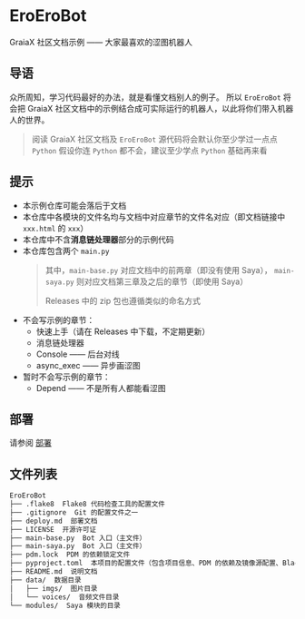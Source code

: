 # EroEroBot

GraiaX 社区文档示例 —— 大家最喜欢的涩图机器人

## 导语

众所周知，学习代码最好的办法，就是看懂文档别人的例子。
所以 `EroEroBot` 将会把 GraiaX 社区文档中的示例结合成可实际运行的机器人，以此将你们带入机器人的世界。

> 阅读 GraiaX 社区文档及 `EroEroBot` 源代码将会默认你至少学过一点点 `Python`
> 假设你连 `Python` 都不会，建议至少学点 `Python` 基础再来看

## 提示

- 本示例仓库可能会落后于文档
- 本仓库中各模块的文件名均与文档中对应章节的文件名对应（即文档链接中 `xxx.html` 的 `xxx`）
- 本仓库中不含**消息链处理器**部分的示例代码
- 本仓库包含两个 `main.py`
  > 其中，`main-base.py` 对应文档中的前两章（即没有使用 Saya），
  > `main-saya.py` 则对应文档第三章及之后的章节（即使用 Saya）
  >
  > Releases 中的 zip 包也遵循类似的命名方式
- 不会写示例的章节：
  - 快速上手（请在 Releases 中下载，不定期更新）
  - 消息链处理器
  - Console —— 后台对线
  - async_exec —— 异步画涩图
- 暂时不会写示例的章节：
  - Depend —— 不是所有人都能看涩图

## 部署

请参阅 [部署](./deploy.md)

## 文件列表

```txt
EroEroBot
├── .flake8  Flake8 代码检查工具的配置文件
├── .gitignore  Git 的配置文件之一
├── deploy.md  部署文档
├── LICENSE  开源许可证
├── main-base.py  Bot 入口（主文件）
├── main-saya.py  Bot 入口（主文件）
├── pdm.lock  PDM 的依赖锁定文件
├── pyproject.toml  本项目的配置文件（包含项目信息、PDM 的依赖及镜像源配置、Black 代码格式化工具的配置及 isort —— import 整理工具的配置）
├── README.md  说明文档
├── data/  数据目录
│   ├── imgs/  图片目录
│   └── voices/  音频文件目录
└── modules/  Saya 模块的目录
```

